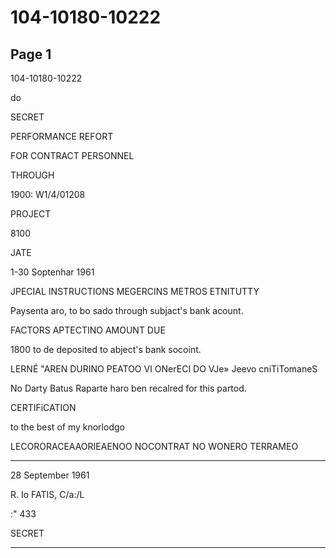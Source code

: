 # 104-10180-10222

## Page 1

104-10180-10222

do

SECRET

PERFORMANCE REFORT

FOR CONTRACT PERSONNEL

THROUGH

1900: W1/4/01208

PROJECT

8100

JATE

1-30 Soptenhar 1961

JPECIAL INSTRUCTIONS MEGERCINS METROS ETNITUTTY

Paysenta aro, to bo sado through subjact's bank acount.

FACTORS APTECTINO AMOUNT DUE

1800 to de deposited to abject's bank socoint.

LERNÉ "AREN DURINO PEATOO VI ONerECI DO VJe» Jeevo cniTiTomaneS

No Darty Batus Raparte haro ben recalred for this partod.

CERTIFiCATION

to the best of my knorlodgo

LECORORACEAAORIEAENOO NOCONTRAT NO WONERO TERRAMEO

-----

28 September 1961

R. Io FATIS, C/a:/L

:" 433

SECRET

---

